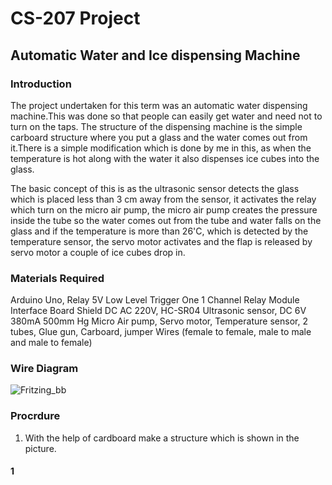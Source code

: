 # CS-207 Project

## Automatic Water and Ice dispensing Machine

### Introduction

The project undertaken for this term was an automatic water dispensing machine.This was done so that people can easily get water and need not to turn on the taps. The structure of the dispensing machine is the simple carboard structure where you put a glass and the water comes out from it.There is a simple modification which is done by me in this, as when the temperature is hot along with the water it also dispenses ice cubes into the glass. 

The basic concept of this is as the ultrasonic sensor detects the glass which is placed less than 3 cm away from the sensor, it activates the relay which turn on the micro air pump, the micro air pump creates the pressure inside the tube so the water comes out from the tube and water falls on the glass and if the temperature is more than 26'C, which is detected by the temperature sensor, the servo motor activates and the flap is released by servo motor a couple of ice cubes drop in.  

### Materials Required
 
Arduino Uno,
Relay 5V Low Level Trigger One 1 Channel Relay Module Interface Board Shield DC AC 220V,
HC-SR04 Ultrasonic sensor,
DC 6V 380mA 500mm Hg Micro Air pump,
Servo motor,
Temperature sensor,
2 tubes,
Glue gun,
Carboard,
jumper Wires (female to female, male to male and male to female)


### Wire Diagram

![Fritzing_bb](https://user-images.githubusercontent.com/56104171/70265329-c143cf00-175f-11ea-8cf7-0a8c1d708158.jpg)

### Procrdure 

1. With the help of cardboard make a structure which is shown in the picture.

#### 1









